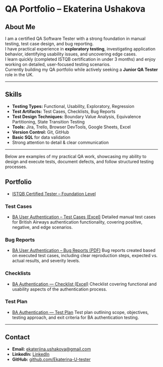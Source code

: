 #  QA Portfolio – Ekaterina Ushakova

##  About Me
I am a certified QA Software Tester with a strong foundation in manual testing, test case design, and bug reporting.  
I have practical experience in **exploratory testing**, investigating application behavior, identifying usability issues, and uncovering edge cases.  
I learn quickly (completed ISTQB certification in under 3 months) and enjoy working on detailed, user-focused testing scenarios.  
Currently building my QA portfolio while actively seeking a **Junior QA Tester** role in the UK.

---

##  Skills
- **Testing Types:** Functional, Usability, Exploratory, Regression
- **Test Artifacts:** Test Cases, Checklists, Bug Reports
- **Test Design Techniques:** Boundary Value Analysis, Equivalence Partitioning, State Transition Testing
- **Tools:** Jira, Trello, Browser DevTools, Google Sheets, Excel
- **Version Control:** Git, GitHub
- **Basic SQL** for data validation
- Strong attention to detail & clear communication

---

Below are examples of my practical QA work, showcasing my ability to design and execute tests, document defects, and follow structured testing processes.
##  Portfolio

- [ISTQB Certified Tester – Foundation Level](https://github.com/Ekaterina-U-tester/QA-Portfolio/blob/main/ISTQB_Certificate/ISTQB_Certificate.pdf)

### Test Cases
- [BA User Authentication – Test Cases (Excel)](https://github.com/Ekaterina-U-tester/QA-Portfolio/blob/5b6108818acda764ef358b6ddf65afb61f400b72/BA_Test_Cases/BA_Test_Cases.xlsx)
Detailed manual test cases for British Airways authentication functionality, covering positive, negative, and edge scenarios.
### Bug Reports
- [BA User Authentication – Bug Reports (PDF)](https://github.com/Ekaterina-U-tester/QA-Portfolio/blob/a5758f445a391dd0610749aa322caf675c379109/Bug%20Reports/BA_UA_Bug_Reports.pdf)
Bug reports created based on executed test cases, including clear reproduction steps, expected vs. actual results, and severity levels.
### Checklists
- [BA Authentication — Checklist (Excel)](https://github.com/Ekaterina-U-tester/QA-Portfolio/raw/912d1ee26f646046ac5f783e628e08fc88df76f1/Checklists/BA_Authentication_Checklist.xlsx)
Checklist covering functional and usability aspects of the authentication process.
### Test Plan
- [BA Authentication — Test Plan](https://github.com/Ekaterina-U-tester/QA-Portfolio/blob/main/BA_Authentication_Test_Plan.md)
Test plan outlining scope, objectives, testing approach, and exit criteria for BA authentication testing.
---

##  Contact
- **Email:** ekateriina.ushakova@gmail.com
- **LinkedIn:** [LinkedIn](https://www.linkedin.com/in/ekaterina-ushakova/)
- **GitHub:** [github.com/Ekaterina-U-tester](https://github.com/Ekaterina-U-tester)
